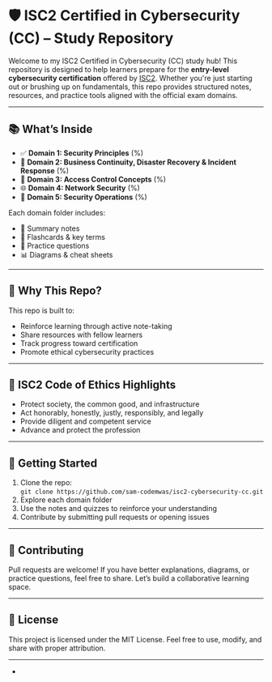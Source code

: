 # 🛡️ ISC2 Certified in Cybersecurity (CC) – Study Repository

Welcome to my ISC2 Certified in Cybersecurity (CC) study hub! This repository is designed to help learners prepare for the **entry-level cybersecurity certification** offered by [ISC2](https://www.isc2.org/Certifications/CC). Whether you're just starting out or brushing up on fundamentals, this repo provides structured notes, resources, and practice tools aligned with the official exam domains.

---

## 📚 What’s Inside

- ✅ **Domain 1: Security Principles** (%)
- 🔄 **Domain 2: Business Continuity, Disaster Recovery & Incident Response** (%)
- 🔐 **Domain 3: Access Control Concepts** (%)
- 🌐 **Domain 4: Network Security** (%)
- 🧭 **Domain 5: Security Operations** (%)

Each domain folder includes:
- 📄 Summary notes
- 🧠 Flashcards & key terms
- 🧪 Practice questions
- 📊 Diagrams & cheat sheets

---

## 🧠 Why This Repo?

This repo is built to:
- Reinforce learning through active note-taking
- Share resources with fellow learners
- Track progress toward certification
- Promote ethical cybersecurity practices

---

## 🧾 ISC2 Code of Ethics Highlights

- Protect society, the common good, and infrastructure
- Act honorably, honestly, justly, responsibly, and legally
- Provide diligent and competent service
- Advance and protect the profession

---

## 🚀 Getting Started

1. Clone the repo:  
   `git clone https://github.com/sam-codemwas/isc2-cybersecurity-cc.git`
2. Explore each domain folder
3. Use the notes and quizzes to reinforce your understanding
4. Contribute by submitting pull requests or opening issues

---

## 🤝 Contributing

Pull requests are welcome! If you have better explanations, diagrams, or practice questions, feel free to share. Let’s build a collaborative learning space.

---

## 📌 License

This project is licensed under the MIT License. Feel free to use, modify, and share with proper attribution.

---
-
